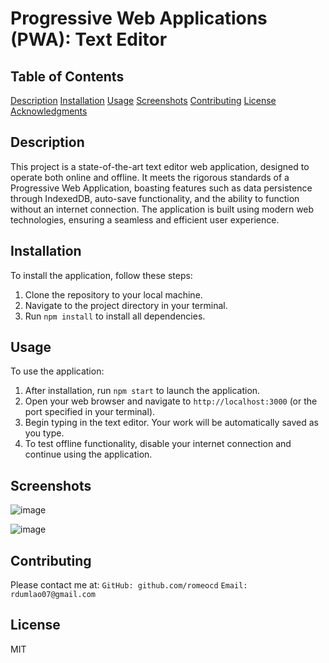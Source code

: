 # Progressive Web Applications (PWA): Text Editor

## Table of Contents
[Description](#description)
[Installation](#installation)
[Usage](#usage)
[Screenshots](#screenshots)
[Contributing](#contributing)
[License](#license)
[Acknowledgments](#acknowledgments)

## Description
This project is a state-of-the-art text editor web application, designed to operate both online and offline. It meets the rigorous standards of a Progressive Web Application, boasting features such as data persistence through IndexedDB, auto-save functionality, and the ability to function without an internet connection. The application is built using modern web technologies, ensuring a seamless and efficient user experience.

## Installation
To install the application, follow these steps:
1. Clone the repository to your local machine.
2. Navigate to the project directory in your terminal.
3. Run `npm install` to install all dependencies.

## Usage
To use the application:
1. After installation, run `npm start` to launch the application.
2. Open your web browser and navigate to `http://localhost:3000` (or the port specified in your terminal).
3. Begin typing in the text editor. Your work will be automatically saved as you type.
4. To test offline functionality, disable your internet connection and continue using the application.

## Screenshots
![image](https://github.com/romeocd/pwa-text-editor/assets/142187750/c40aef98-3e04-41eb-92e0-18d28f4108a6)

![image](https://github.com/romeocd/pwa-text-editor/assets/142187750/1b58c537-046b-4b7b-b9e6-fd759799cd5f)


## Contributing
Please contact me at:
`GitHub: github.com/romeocd`
`Email: rdumlao07@gmail.com`

## License
MIT
